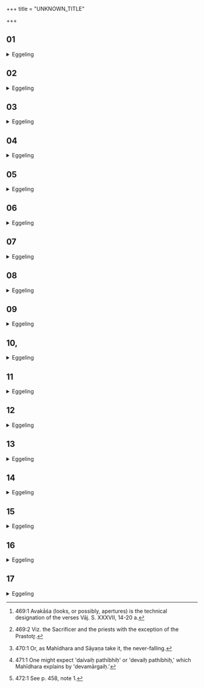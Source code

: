 +++
title = "UNKNOWN_TITLE"

+++


##  01
<details><summary>Eggeling</summary>

1. Now, when the Adhvaryu here steps up and says, 'The Gharma is aglow,' they step up and revere it (the Mahāvīra) with the Avakāśa [^egg_1243]; but the 'avakāśa' are the vital airs: it is thus the vital airs he lays into it. Six of them [^egg_1244] step up to it, for six in number are these vital airs in the head: it is these he thus lays into it.

[^egg_1243]: 469:1 Avakāśa (looks, or possibly, apertures) is the technical designation of the verses Vāj. S. XXXVII, 14-20 a.

[^egg_1244]: 469:2 Viz. the Sacrificer and the priests with the exception of the Prastotr̥.
</details>

##  02
<details><summary>Eggeling</summary>

2. [Vāj. S. XXXVII, 14,] 'The child of the gods,'--the child (garbha) of the gods, in truth, is he that shines yonder, for he holds (grabh) everything here, and by him everything here is held; and the Pravargya also is that (sun): it is him he thus gratifies, and therefore he says, 'The child of the gods.'
</details>

##  03
<details><summary>Eggeling</summary>

3. 'The father of thoughts,'--for he (the sun) is indeed the father of thoughts;--'the lord of creatures,'--for he is indeed the lord of creatures.
</details>

##  04
<details><summary>Eggeling</summary>

4. 'The god hath united with the god Savitr̥,'--for the god (the Mahāvīra) has indeed united with the god Savitr̥ (the sun);--'with Sūrya he shineth,'--for (equally) with Sūrya (the sun) he has indeed shone.
</details>

##  05
<details><summary>Eggeling</summary>

5. [Vāj. S. XXXVII, 15,] 'Agni hath united with Agni,'--for Agni (fire) has indeed united with Agni;--'with the divine Savitr̥,'--for with the divine Savitr̥ he has indeed united;--'with Sūrya

he hath shone,'--for with Sūrya he has indeed shone.
</details>

##  06
<details><summary>Eggeling</summary>

6. 'Hail! Agni hath united with his heat,'--for Agni has indeed united with his heat; the call of hail he places first, and the deity last: the significance of this is the same as before;--'with the divine Savitr̥,'--for with the divine Savitr̥ he has indeed united;--'with Sūrya he hath shed light,'--for with Sūrya he has indeed shed light.
</details>

##  07
<details><summary>Eggeling</summary>

7. These, then, are three 'avakāśa,'--for there are three vital airs, the in (and out)-breathing, the up-breathing, and the through-breathing: it is thereby that he lays it (the vital air) into him.
</details>

##  08
<details><summary>Eggeling</summary>

8. [Vāj. S. XXXVII, 16,] 'The sustainer of the sky, and of heat upon earth, shineth forth,'--for as the sustainer of the sky, and of heat on earth, that (sun, and Mahāvīra) indeed shines forth;--'the divine sustainer of the gods, he, the immortal, born of heat,'--for he is indeed the divine sustainer of the gods, the immortal one, born of heat;--'grant unto us speech, devoted to the gods!'--speech doubtless is worship: he thus means to say thereby, 'bestow upon us worship whereby we shall please the gods!'
</details>

##  09
<details><summary>Eggeling</summary>

9. [Vāj. S. XXXVII, 17; R̥g-v. I, 164, 31; X, 177, 3,] 'I beheld the guardian, the never-resting [^egg_1245],'--he who shines yonder is indeed the guardian, for he guards everything here; and he does not lie down to rest: therefore he says, 'I beheld the guardian, the never-resting;'--

[^egg_1245]: 470:1 Or, as Mahīdhara and Sāyaṇa take it, the never-falling.
</details>

##  10,
<details><summary>Eggeling</summary>

10, 'Wandering on paths hither and thither,'--for he indeed wanders hither and thither on the divine [^egg_1246] paths;--'arraying himself in the gathering and the radiating,'--for he indeed arrays himself in the gathering (converging) and the radiating regions, or rays;--'he moveth to and fro within the spheres,'--for again and again he wanders moving within these worlds.

[^egg_1246]: 471:1 One might expect 'daívaiḥ pathíbhiḥ' or 'devaíḥ pathíbhiḥ,' which Mahīdhara explains by 'devamārgaiḥ.'
</details>

##  11
<details><summary>Eggeling</summary>

11. [Vāj. S. XXXVII, 18,] 'O lord of all worlds, O lord of all thought, O lord of all speech, O lord of every speech!' that is, 'O lord of all this (universe);'--'Thou art heard by the gods, O god Gharma, as a god, guard thou the gods!' in this there is nothing hidden, so to speak.
</details>

##  12
<details><summary>Eggeling</summary>

12. 'Give thy countenance hereafter to the divine feast of you two,'--it is with regard to the two Aśvins that he says this, for it was the Aśvins that then restored the head of the sacrifice: it is them he thus pleases, and therefore he says, 'Give thy countenance hereafter to the divine feast of you two.'
</details>

##  13
<details><summary>Eggeling</summary>

13. 'Honey to the two lovers of honey! honey to the two longing for honey!'--for Dadhyañc the Ātharvaṇa indeed told them (the Aśvins) the Brāhmaṇa called Madhu (honey), and this is their dear resource: it is by means of that (dear resource) of theirs that he approaches them, and therefore he says, 'Honey to the two lovers of honey! honey to the two longing for honey!'
</details>

##  14
<details><summary>Eggeling</summary>

14. [Vāj. S. XXXVII, 19,] 'To the heart

 (I consecrate) thee, to the mind thee, to the sky thee, to the sun thee: going upwards take thou the sacrifice to the gods in heaven!' in this there is nothing hidden, so to speak.
</details>

##  15
<details><summary>Eggeling</summary>

15. [Vāj. S. XXXVII, 20,] 'Thou art our father: be thou our father!'--for he who shines yonder is indeed the father, and the Pravargya is that (sun): it is him he thus gratifies, and therefore he says, 'Thou art our father: be thou our father!'--'Reverence be unto thee: injure me not!'--it is a blessing he thereby invokes.
</details>

##  16
<details><summary>Eggeling</summary>

16. Thereupon he uncovers the head of the (Sacrificer's) wife, and makes her say whilst she is looking at the Mahāvīra, 'Together with Tvashṭr̥ will we serve thee: (bestow thou sons and cattle upon me! bestow thou offspring upon us! may I remain unscathed together with my husband!)'--the Pravargya (m.) is a male, and the wife is a female: a productive pair is thus produced.
</details>

##  17
<details><summary>Eggeling</summary>

17. And, verily, whosoever either teaches, or partakes of, this (Pravargya) enters that life, and that light: the observance thereof is the same as at the creation [^egg_1247].

[^egg_1247]: 472:1 See p. 458, note 1.
</details>